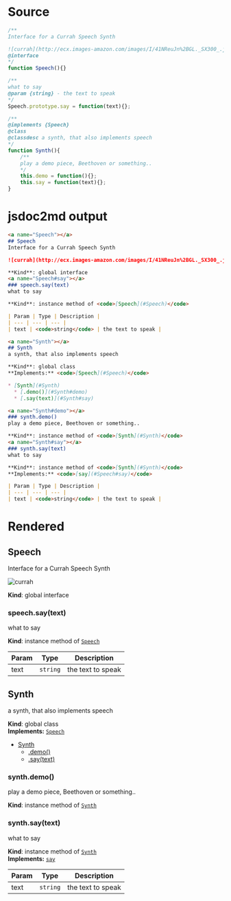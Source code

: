 # Source
```js
/**
Interface for a Currah Speech Synth

![currah](http://ecx.images-amazon.com/images/I/41NReuJn%2BGL._SX300_.jpg)
@interface
*/
function Speech(){}

/**
what to say
@param {string} - the text to speak
*/
Speech.prototype.say = function(text){};

/**
@implements {Speech}
@class
@classdesc a synth, that also implements speech
*/
function Synth(){
    /**
    play a demo piece, Beethoven or something.. 
    */
    this.demo = function(){};
    this.say = function(text){};
}

```

# jsdoc2md output
```markdown
<a name="Speech"></a>
## Speech
Interface for a Currah Speech Synth

![currah](http://ecx.images-amazon.com/images/I/41NReuJn%2BGL._SX300_.jpg)

**Kind**: global interface  
<a name="Speech#say"></a>
### speech.say(text)
what to say

**Kind**: instance method of <code>[Speech](#Speech)</code>  

| Param | Type | Description |
| --- | --- | --- |
| text | <code>string</code> | the text to speak |

<a name="Synth"></a>
## Synth
a synth, that also implements speech

**Kind**: global class  
**Implements:** <code>[Speech](#Speech)</code>  

* [Synth](#Synth)
  * [.demo()](#Synth#demo)
  * [.say(text)](#Synth#say)

<a name="Synth#demo"></a>
### synth.demo()
play a demo piece, Beethoven or something..

**Kind**: instance method of <code>[Synth](#Synth)</code>  
<a name="Synth#say"></a>
### synth.say(text)
what to say

**Kind**: instance method of <code>[Synth](#Synth)</code>  
**Implements:** <code>[say](#Speech#say)</code>  

| Param | Type | Description |
| --- | --- | --- |
| text | <code>string</code> | the text to speak |

```

# Rendered
<a name="Speech"></a>
## Speech
Interface for a Currah Speech Synth

![currah](http://ecx.images-amazon.com/images/I/41NReuJn%2BGL._SX300_.jpg)

**Kind**: global interface  
<a name="Speech#say"></a>
### speech.say(text)
what to say

**Kind**: instance method of <code>[Speech](#Speech)</code>  

| Param | Type | Description |
| --- | --- | --- |
| text | <code>string</code> | the text to speak |

<a name="Synth"></a>
## Synth
a synth, that also implements speech

**Kind**: global class  
**Implements:** <code>[Speech](#Speech)</code>  

* [Synth](#Synth)
  * [.demo()](#Synth#demo)
  * [.say(text)](#Synth#say)

<a name="Synth#demo"></a>
### synth.demo()
play a demo piece, Beethoven or something..

**Kind**: instance method of <code>[Synth](#Synth)</code>  
<a name="Synth#say"></a>
### synth.say(text)
what to say

**Kind**: instance method of <code>[Synth](#Synth)</code>  
**Implements:** <code>[say](#Speech#say)</code>  

| Param | Type | Description |
| --- | --- | --- |
| text | <code>string</code> | the text to speak |

